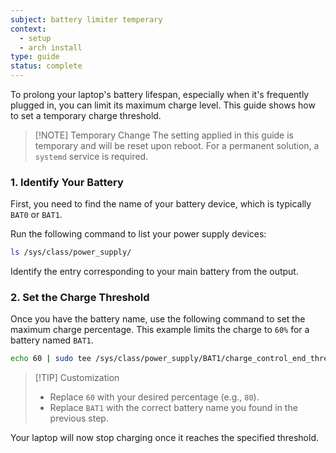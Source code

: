 ```yaml
---
subject: battery limiter temperary
context:
  - setup
  - arch install
type: guide
status: complete
---
```


To prolong your laptop's battery lifespan, especially when it's frequently plugged in, you can limit its maximum charge level. This guide shows how to set a temporary charge threshold.

> [!NOTE] Temporary Change
> The setting applied in this guide is temporary and will be reset upon reboot. For a permanent solution, a `systemd` service is required.

### 1. Identify Your Battery

First, you need to find the name of your battery device, which is typically `BAT0` or `BAT1`.

Run the following command to list your power supply devices:

```bash
ls /sys/class/power_supply/
```

Identify the entry corresponding to your main battery from the output.

### 2. Set the Charge Threshold

Once you have the battery name, use the following command to set the maximum charge percentage. This example limits the charge to `60%` for a battery named `BAT1`.

```bash
echo 60 | sudo tee /sys/class/power_supply/BAT1/charge_control_end_threshold
```

> [!TIP] Customization
> - Replace `60` with your desired percentage (e.g., `80`).
> - Replace `BAT1` with the correct battery name you found in the previous step.

Your laptop will now stop charging once it reaches the specified threshold.
